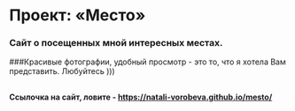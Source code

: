 # Проект: «Место»

### Сайт о посещенных мной интересных местах. 
###Красивые фотографии, удобный просмотр -  это то, что я хотела Вам представить. Любуйтесь ))) 
##    
##    
#### **Ссылочка на сайт, ловите** - https://natali-vorobeva.github.io/mesto/


